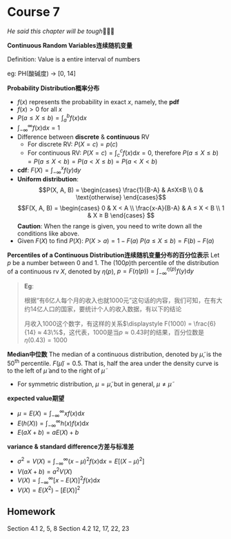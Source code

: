 # Course 7

*He said this chapter will be tough*🥵🥵🥵

**Continuous Random Variables连续随机变量**

Definition: Value is a entire interval of numbers 

eg: PH(酸碱度) $\rightarrow$ [0, 14]

**Probability Distribution概率分布**

- $f(x)$ represents the probability in exact $x$, namely, the **pdf**
- $f(x) > 0$ for all $x$
- $\displaystyle P(a≤X≤b) = \int_a^bf(x)\mathrm{d}x$
- $\displaystyle \int_{-\infty}^{\infty}f(x)\mathrm{d}x = 1$
- Difference between **discrete** & **continuous** RV
  - For discrete RV: $P(X=c) = p(c)$
  - For continuous RV: $\displaystyle P(X=c) = \int_c^cf(x)\mathrm{d}x = 0$, therefore $P(a≤X≤b) = P(a≤X<b) = P(a<X≤b) = P(a<X<b)$
- **cdf**: $\displaystyle F(X) = \int_{-\infty}^xf(y)\mathrm{d}y$
- **Uniform distribution**:
  $$P(X, A, B) = \begin{cases}
    \frac{1}{B-A} & A≤X≤B \\
    0 & \text{otherwise}
  \end{cases}$$
  $$F(X, A, B) = \begin{cases}
    0 & X < A \\
    \frac{x-A}{B-A} & A ≤ X < B \\
    1 & X ≥ B
  \end{cases}
  $$
  **Caution**: When the range is given, you need to write down all the conditions like above.
- Given $F(X)$ to find $P(X)$:
  $P(X>a) = 1 - F(a)$
  $P(a≤X≤b) = F(b) - F(a)$

**Percentiles of a Continuous Distribution连续随机变量分布的百分位表示**
Let $p$ be a number between $0$ and $1$. The ($100p$)th percentile of the distribution of a continuous rv $X$, denoted by $\eta (p)$, $\displaystyle p = F(\eta(p)) = \int_{-\infty}^{\eta(p)}f(y)\mathrm{d}y$

>   **Eg**:
>
>   根据“有6亿人每个月的收入也就1000元”这句话的内容，我们可知，在有大约14亿人口的国家，要统计个人的收入数据，有以下的结论
>
>   月收入$1000$这个数字，有这样的关系$\displaystyle F(1000) = \frac{6}{14} ≈ 43\%$，这代表，$1000$是当$p ≈ 0.43$时的结果，百分位数是$\eta(0.43) = 1000$

**Median中位数**
The median of a continuous distribution, denoted by $\tilde{µ}$, is the $50^{\mathrm{th}}$ percentile. $F(\tilde{µ}) = 0.5$. That is, half the area under the density curve is to the left of $\tilde{µ}$ and to the right of $\tilde{µ}$
- For symmetric distribution, $µ = \tilde{µ}$, but in general, $µ \not= \tilde{µ}$

**expected value期望**
- $\displaystyle µ = E(X) = \int_{-\infty}^{\infty}xf(x)\mathrm{d}x$
- $\displaystyle E(h(X)) = \int_{-\infty}^{\infty}h(x)f(x)\mathrm{d}x$
- $E(aX + b) = aE(X) + b$

**variance & standard difference方差与标准差**
- $\displaystyle\sigma^2 = V(X) = \int_{-\infty}^{\infty}(x-µ)^2f(x)\mathrm{d}x = E[(X - µ)^2]$
- $V(aX + b) = a^2V(X)$
- $\displaystyle V(X) = \int_{-\infty}^{\infty}[x - E(X)]^2f(x)\mathrm{d}x$
- $V(X) = E(X^2) - [E(X)]^2$

## Homework
Section 4.1 2, 5, 8
Section 4.2 12, 17, 22, 23